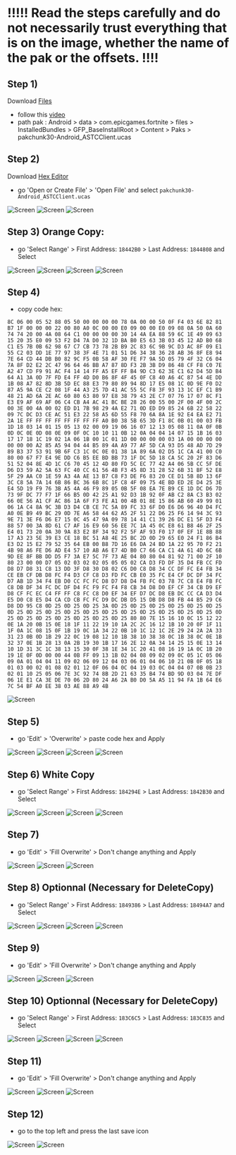 # !!!!! Read the steps carefully and do not necessarily trust everything that is on the image, whether the name of the pak or the offsets. !!!!
## Step 1)
Download [Files](https://play.google.com/store/apps/details?id=com.marc.files) 
- follow this [video](https://youtu.be/8N6MFhZ8XlY?si=ULY7uNq79dFiOSix)
- path pak : Android > data > com.epicgames.fortnite > files > InstalledBundles > GFP_BaseInstallRoot > Content > Paks > pakchunk30-Android_ASTCClient.ucas

## Step 2)
Download [Hex Editor](https://play.google.com/store/apps/details?id=tk.yunus.hexeditor&pcampaignid=web_share)
- go 'Open or Create File' > 'Open File' and select ```pakchunk30-Android_ASTCClient.ucas```

![Screen](../../Assets/OrangeCopy/OrangeCopy1.jpg)
![Screen](../../Assets/OrangeCopy/OrangeCopy2.jpg)
![Screen](../../Assets/OrangeCopy/OrangeCopy3.jpg)

## Step 3) Orange Copy:
- go 'Select Range' > First Address: ```18442B0``` > Last Address: ```1844808``` and Select

![Screen](../../Assets/OrangeCopy/OrangeCopy4.jpg)
![Screen](../../Assets/OrangeCopy/OrangeCopy5.jpg)
![Screen](../../Assets/OrangeCopy/OrangeCopy6.jpg)
![Screen](../../Assets/OrangeCopy/OrangeCopy7.jpg)

## Step 4)
- copy code hex: 

```
8C 06 00 05 52 88 05 50 00 00 00 00 78 0A 00 00 50 0F F4 03 6E 82 81 B7 1F 00 00 00 22 00 80 A0 0C 00 00 E0 09 00 00 E0 09 08 0A 50 0A 60 74 74 20 00 4A 08 64 C1 00 00 00 00 30 14 4A EA 88 59 6C 1E 49 09 63 15 20 35 E0 09 53 F2 D4 7A D0 32 1D BA B0 E5 63 3B 03 45 12 AD B0 68 C1 E5 7B 0B 62 98 67 C7 CB 73 78 2B B9 2C 83 6C 9B 9C D3 AC 8F 09 E1 55 C2 03 DD 1E 77 97 38 3F 4E 71 01 51 D6 34 38 36 28 AB 36 8F E8 94 7E 64 CD 44 DB B0 82 9C F5 0B 58 AF 30 FE F7 9A 5D 05 79 4F 32 C6 04 7A 8F D2 E2 2C 47 96 64 46 BB A7 87 8D F3 2B 3B D9 86 48 CF F8 C0 7E A2 47 CD F9 91 AC F4 14 14 FF A5 EF FF B4 9D C3 62 3E C1 62 D4 5D B4 64 A1 3A 0D 7F FD E4 FF 4D D0 B6 8F 4F 45 0F C8 40 A6 4C 87 54 4E DD 1B 08 A7 82 8D 3B 5D EC 88 E3 79 80 89 94 8D 17 E5 08 1C 0D 9E F0 D2 87 A5 9A CE C2 08 1F 44 A3 25 7D 41 AC 55 5C F8 3F 93 13 1C EF C1 B9 48 21 AD 6A 2E AC 60 80 63 80 97 E8 38 79 43 2E C7 07 76 17 07 8C F1 E3 E9 AF 69 AF 06 C4 CB A4 AC 41 BC BE 28 26 00 55 00 2F 00 4F 00 2C 00 3E 00 4A 00 02 ED D1 7B 98 29 4A E2 71 0D ED D9 85 24 6B 22 58 22 09 7C DC D3 CE AC 51 E3 22 58 A5 6D 55 F8 70 6A 8A 1E 92 E4 EA E2 71 2A 1E FF FF FF FF FF FF FF FF A0 B0 38 5B 65 3D F1 8C 0B 01 00 03 FB 1D 18 03 14 01 15 05 13 02 00 09 19 06 16 07 12 13 05 08 11 0A 0F 0B 0D 0C 0E 0D 08 0E 09 0F 0C 10 10 11 0B 12 0A 04 04 14 07 15 1B 16 03 17 17 18 1C 19 02 1A 06 1B 00 1C 01 1D 00 00 00 00 03 1A 00 00 00 00 00 00 00 A2 85 A5 94 04 44 B5 89 4A A9 77 AF 5D CA 93 D5 48 AD 7D 29 89 B3 37 53 91 9B 6F C3 1C 0C 0E 01 38 1A 89 6A 02 D5 1C CA 41 00 C0 80 00 67 F7 E4 9E DD C6 B5 EE BD BB 73 1F DC 5D 18 CA 5C 20 2F 83 D6 51 52 04 8E 4D 1C C6 70 45 12 4D 80 FD 5C EC 77 42 A4 06 5B CC 5F DE D6 D3 59 A2 5A 63 FC 40 CC 61 56 4B F3 45 8D 31 28 52 6B 31 BF 52 E8 5F 29 AA C0 1E 59 A3 4A AE 13 B7 C8 F3 DE F6 83 20 CE D1 5B 8D 13 6F 3C C8 5A 7A 14 6B 86 BC 36 6B 8C 1F C8 4F 09 75 4E BD ED 2E D4 25 3E E4 5D 19 F9 76 3B A5 4A 46 F9 89 05 0B 5F 08 EA 7E B9 CE 1D DC D6 7D 73 9F DC 77 F7 1F 66 B5 0D 42 25 A1 92 D3 1B 92 0F AB C2 8A C3 B3 02 66 0E 56 A1 CF AC 86 1A 6F F3 FE A1 00 4B 01 8E 15 86 AB 60 49 99 01 06 1A C4 8A 9C 3B D3 D4 CB CE 7C 5A 89 FC 33 6F D0 E6 D6 96 40 D4 FC A0 0E B9 49 BC 29 0D 7E A6 58 44 62 A5 2F 51 22 D6 25 F6 14 94 3C 93 9E 71 3E F6 D6 E7 15 0C 45 47 9A 09 78 14 41 C1 39 26 DC E1 5F D3 F4 88 57 00 3A 8D 61 C7 AF 16 E9 60 56 EE 7C 1A 45 0C E8 61 B8 46 2F 25 E4 01 73 20 0A 30 9A 83 E2 8F 34 92 F2 5F AF 93 F0 17 0F EF 1E 8B 88 17 A3 23 5E 39 E3 CE 18 BC 51 A8 4E 25 BC 2D 0D 29 65 E0 24 F1 86 B4 E3 D2 15 E2 79 52 35 64 EB 00 B8 7D 16 E6 DA 24 BD 1A 22 95 70 F2 21 4B 98 A6 FE D6 AD E4 57 10 AB A6 E7 4D B0 C7 66 CA C1 4A 61 4D 6C 6B 9D EE 8F BB DD D5 F7 3A E7 5C 7F 73 AE 04 80 80 04 81 92 71 00 2F 10 80 23 00 00 D7 05 02 03 02 02 05 05 05 02 CA D3 FD DF 35 D4 FB CC FD D8 D7 D8 31 C8 13 DD 3F D8 30 D8 02 C6 D0 C8 D8 34 CC DF FC E4 FB 34 CE EB CF DB D8 FC F4 D3 CF C8 D3 FD FC CB E0 35 FC E4 CF DC DF 34 FC D7 AB 1D 34 F4 EB D0 CC FC FC D8 D7 D8 D4 FB FC 03 78 7C C8 E4 FB FC C8 DB DF 34 FC DC DF D4 FC F9 FC F4 F8 CB 34 D8 D0 EF CF 34 CB D9 EF D8 CF FC EC C4 FF FF C8 FC C8 D0 EF 34 EF D7 DC D8 EB DC CC CA D3 D4 E5 D0 C8 E5 D4 CA CD CB FC FC D9 DC DB D5 15 DB D8 D8 FB 44 B5 29 C6 D8 DD 95 C8 0D 25 0D 25 0D 25 3A 0D 25 0D 25 0D 25 0D 25 0D 25 0D 25 0D 25 0D 25 0D 25 0D 25 0D 25 0D 25 0D 25 0D 25 0D 25 0D 25 0D 25 0D 25 0D 25 0D 25 0D 25 0D 25 0D 25 0D 25 80 80 7E 15 16 10 0C 15 12 22 0E 1A 20 0B 15 0E 18 1F 11 22 19 10 1A 2C 2C 16 12 1B 10 20 0F 1F 11 1F 0A 1C 08 15 0F 1B 19 0C 1A 34 22 0B 10 1C 12 1C 2E 29 24 2A 2A 33 31 23 0B 0D 1B 29 22 0C 19 08 12 10 1B 38 10 38 38 0C 1B 38 0C 0E 1B 32 37 0E 1B 28 13 0A 2B 19 30 1B 17 16 2E 12 0A 34 14 25 15 0E 13 14 10 1D 31 3C 1C 38 13 15 30 0F 38 1E 34 1C 20 41 08 16 19 1A 0C 1B 20 19 1E 0F 0D 00 00 44 0B FF 09 13 1B 02 04 08 09 02 09 0C 05 1C 05 06 09 0A 01 04 04 11 09 02 06 09 12 04 03 06 01 04 06 10 21 0B 0F 05 18 01 03 00 02 01 08 02 01 12 0F 06 04 0C 04 19 03 0C 04 04 07 0B 0B 23 02 01 10 25 05 06 7E 3C 92 74 8B 2D 21 63 35 B4 74 BD 9D 03 04 7E DF 06 1E E1 CA 3E DE 70 06 2D 80 24 A6 2A B0 D0 5A A5 11 94 FA 1B 64 E6 7C 54 BF A0 EE 38 03 AE 88 A9 4B
```

![Screen](../../Assets/OrangeCopy/OrangeCopy9.jpg)

## Step 5)
- go 'Edit' > 'Overwrite' > paste code hex and Apply

![Screen](../../Assets/OrangeCopy/OrangeCopy5e.jpg)
![Screen](../../Assets/OrangeCopy/OrangeCopy8.jpg)
![Screen](../../Assets/OrangeCopy/OrangeCopy10.jpg)
![Screen](../../Assets/OrangeCopy/OrangeCopy11.jpg)

## Step 6) White Copy
- go 'Select Range' > First Address: ```184294E``` > Last Address: ```1842B30``` and Select

![Screen](../../Assets/OrangeCopy/OrangeCopy4.jpg)
![Screen](../../Assets/OrangeCopy/OrangeCopy12.jpg)
![Screen](../../Assets/OrangeCopy/OrangeCopy13.jpg)
![Screen](../../Assets/OrangeCopy/OrangeCopy14.jpg)

## Step 7)
- go 'Edit' > 'Fill Overwrite' > Don't change anything and Apply

![Screen](../../Assets/OrangeCopy/OrangeCopy15.jpg)
![Screen](../../Assets/OrangeCopy/OrangeCopy16.jpg)
![Screen](../../Assets/OrangeCopy/OrangeCopy17.jpg)

## Step 8) Optionnal (Necessary for DeleteCopy)
- go 'Select Range' > First Address: ```1849386``` > Last Address: ```18494A7``` and Select

![Screen](../../Assets/OrangeCopy/OrangeCopy4.jpg)
![Screen](../../Assets/OrangeCopy/OrangeCopy12.jpg)
![Screen](../../Assets/OrangeCopy/OrangeCopy13.jpg)
![Screen](../../Assets/OrangeCopy/OrangeCopy14.jpg)

## Step 9)
- go 'Edit' > 'Fill Overwrite' > Don't change anything and Apply

![Screen](../../Assets/OrangeCopy/OrangeCopy15.jpg)
![Screen](../../Assets/OrangeCopy/OrangeCopy16.jpg)
![Screen](../../Assets/OrangeCopy/OrangeCopy17.jpg)

## Step 10) Optionnal (Necessary for DeleteCopy)
- go 'Select Range' > First Address: ```183C6C5``` > Last Address: ```183C835``` and Select

![Screen](../../Assets/OrangeCopy/OrangeCopy4.jpg)
![Screen](../../Assets/OrangeCopy/OrangeCopy12.jpg)
![Screen](../../Assets/OrangeCopy/OrangeCopy13.jpg)
![Screen](../../Assets/OrangeCopy/OrangeCopy14.jpg)

## Step 11)
- go 'Edit' > 'Fill Overwrite' > Don't change anything and Apply

![Screen](../../Assets/OrangeCopy/OrangeCopy15.jpg)
![Screen](../../Assets/OrangeCopy/OrangeCopy16.jpg)
![Screen](../../Assets/OrangeCopy/OrangeCopy17.jpg)

## Step 12)
- go to the top left and press the last save icon

![Screen](../../Assets/OrangeCopy/OrangeCopy18.jpg)
![Screen](../../Assets/OrangeCopy/OrangeCopy19.jpg)